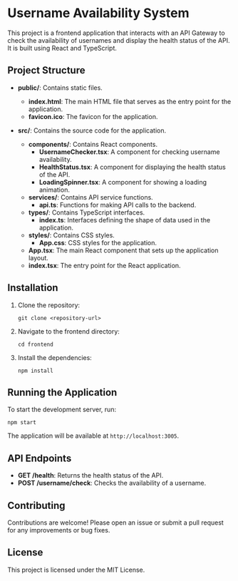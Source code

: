 # Username Availability System

This project is a frontend application that interacts with an API Gateway to check the availability of usernames and display the health status of the API. It is built using React and TypeScript.

## Project Structure

- **public/**: Contains static files.

  - **index.html**: The main HTML file that serves as the entry point for the application.
  - **favicon.ico**: The favicon for the application.

- **src/**: Contains the source code for the application.
  - **components/**: Contains React components.
    - **UsernameChecker.tsx**: A component for checking username availability.
    - **HealthStatus.tsx**: A component for displaying the health status of the API.
    - **LoadingSpinner.tsx**: A component for showing a loading animation.
  - **services/**: Contains API service functions.
    - **api.ts**: Functions for making API calls to the backend.
  - **types/**: Contains TypeScript interfaces.
    - **index.ts**: Interfaces defining the shape of data used in the application.
  - **styles/**: Contains CSS styles.
    - **App.css**: CSS styles for the application.
  - **App.tsx**: The main React component that sets up the application layout.
  - **index.tsx**: The entry point for the React application.

## Installation

1. Clone the repository:
   ```
   git clone <repository-url>
   ```
2. Navigate to the frontend directory:
   ```
   cd frontend
   ```
3. Install the dependencies:
   ```
   npm install
   ```

## Running the Application

To start the development server, run:

```
npm start
```

The application will be available at `http://localhost:3005`.

## API Endpoints

- **GET /health**: Returns the health status of the API.
- **POST /username/check**: Checks the availability of a username.

## Contributing

Contributions are welcome! Please open an issue or submit a pull request for any improvements or bug fixes.

## License

This project is licensed under the MIT License.

